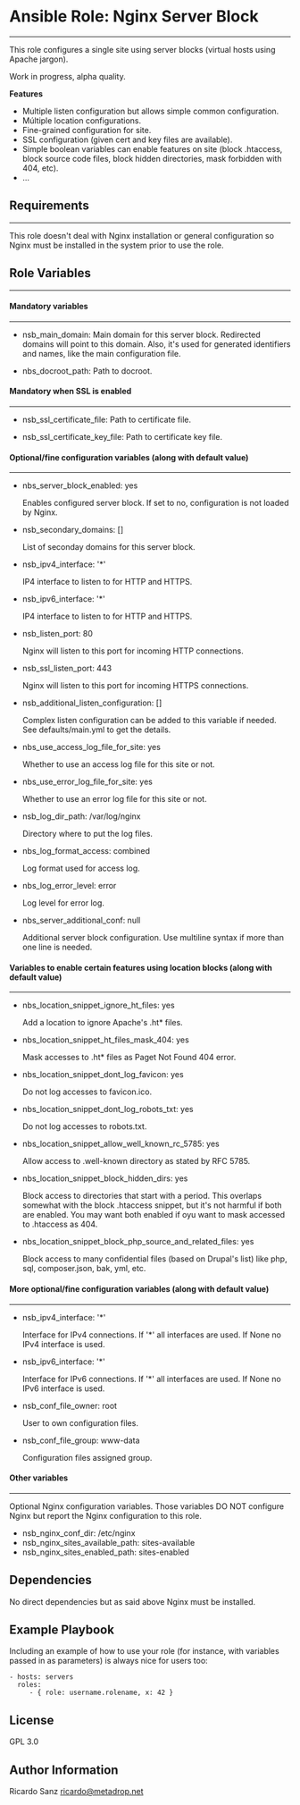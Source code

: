 # Ansible Role: Nginx Server Block
----------------------------------

This role configures a single site using server blocks (virtual hosts using
Apache jargon).

Work in progress, alpha quality.

**Features**

  - Multiple listen configuration but allows simple common configuration.
  - Múltiple location configurations.
  - Fine-grained configuration for site.
  - SSL configuration (given cert and key files are available).
  - Simple boolean variables can enable features on site (block .htaccess, block
    source code files, block hidden directories, mask forbidden with 404, etc).
  - ...


## Requirements
---------------

This role doesn't deal with Nginx installation or general configuration so Nginx
must be installed in the system prior to use the role.


## Role Variables
--------------

#### Mandatory variables
------------------------


- nsb_main_domain: Main domain for this server block. Redirected domains will
  point to this domain. Also, it's used for generated identifiers and names,
  like the main configuration file.

- nbs_docroot_path: Path to docroot.

#### Mandatory when SSL is enabled
----------------------------------

- nsb_ssl_certificate_file: Path to certificate file.

- nsb_ssl_certificate_key_file: Path to certificate key file.

#### Optional/fine configuration variables (along with default value)
---------------------------------------------------------------------

- nbs_server_block_enabled: yes

  Enables configured server block. If set to no, configuration is not loaded by
  Nginx.

- nsb_secondary_domains: []

  List of seconday domains for this server block.

- nsb_ipv4_interface: '*'

  IP4 interface to listen to for HTTP and HTTPS.

- nsb_ipv6_interface: '*'

  IP4 interface to listen to for HTTP and HTTPS.

- nsb_listen_port: 80

  Nginx will listen to this port for incoming HTTP
  connections.

- nsb_ssl_listen_port: 443

  Nginx will listen to this port for incoming HTTPS
  connections.

- nsb_additional_listen_configuration: []

  Complex listen configuration can be added to this variable if needed. See
  defaults/main.yml to get the details.

- nbs_use_access_log_file_for_site: yes

  Whether to use an access log file for this site or not.

- nbs_use_error_log_file_for_site: yes

  Whether to use an error log file for this site or not.

- nsb_log_dir_path: /var/log/nginx

  Directory where to put the log files.

- nbs_log_format_access: combined

  Log format used for access log.

- nbs_log_error_level: error

  Log level for error log.

- nbs_server_additional_conf: null

  Additional server block configuration. Use multiline syntax if more than one
  line is needed.


#### Variables to enable certain features using location blocks (along with default value)
------------------------------------------------------------------------------------------

- nbs_location_snippet_ignore_ht_files: yes

  Add a location to ignore Apache's .ht* files.

- nbs_location_snippet_ht_files_mask_404: yes

  Mask accesses to .ht* files as Paget Not Found 404 error.

- nbs_location_snippet_dont_log_favicon: yes

  Do not log accesses to favicon.ico.

- nbs_location_snippet_dont_log_robots_txt: yes

  Do not log accesses to robots.txt.

- nbs_location_snippet_allow_well_known_rc_5785: yes

  Allow access to .well-known directory as stated by RFC 5785.

- nbs_location_snippet_block_hidden_dirs: yes

  Block access to directories that start with a period. This overlaps somewhat
  with the block .htaccess snippet, but it's not harmful if both are enabled.
  You may want both enabled if oyu want to mask accessed to .htaccess as 404.

- nbs_location_snippet_block_php_source_and_related_files: yes

  Block access to many confidential files (based on Drupal's list) like php,
  sql, composer.json, bak, yml, etc.



#### More optional/fine configuration variables (along with default value)
--------------------------------------------------------------------------

- nsb_ipv4_interface: '*'

  Interface for IPv4 connections. If '*' all interfaces are used. If None no
  IPv4 interface is used.

- nsb_ipv6_interface: '*'

  Interface for IPv6 connections. If '*' all interfaces are used. If None no
  IPv6 interface is used.

- nsb_conf_file_owner: root

  User to own configuration files.

- nsb_conf_file_group: www-data

  Configuration files assigned group.

#### Other variables
--------------------

Optional Nginx configuration variables. Those variables DO NOT configure Nginx
but report the Nginx configuration to this role.

- nsb_nginx_conf_dir: /etc/nginx
- nsb_nginx_sites_available_path: sites-available
- nsb_nginx_sites_enabled_path: sites-enabled




Dependencies
------------

No direct dependencies but as said above Nginx must be installed.


Example Playbook
----------------

Including an example of how to use your role (for instance, with variables passed in as parameters) is always nice for users too:

    - hosts: servers
      roles:
         - { role: username.rolename, x: 42 }

License
-------

GPL 3.0

Author Information
------------------

Ricardo Sanz ricardo@metadrop.net
